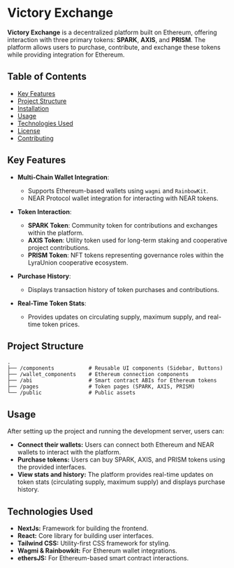 # Victory Exchange

**Victory Exchange** is a decentralized platform built on Ethereum, offering interaction with three primary tokens: **SPARK**, **AXIS**, and **PRISM**. The platform allows users to purchase, contribute, and exchange these tokens while providing integration for Ethereum.

## Table of Contents

- [Key Features](#key-features)
- [Project Structure](#project-structure)
- [Installation](#installation)
- [Usage](#usage)
- [Technologies Used](#technologies-used)
- [License](#license)
- [Contributing](#contributing)

## Key Features

- **Multi-Chain Wallet Integration**:
  - Supports Ethereum-based wallets using `wagmi` and `RainbowKit`.
  - NEAR Protocol wallet integration for interacting with NEAR tokens.
  
- **Token Interaction**:
  - **SPARK Token**: Community token for contributions and exchanges within the platform.
  - **AXIS Token**: Utility token used for long-term staking and cooperative project contributions.
  - **PRISM Token**: NFT tokens representing governance roles within the LyraUnion cooperative ecosystem.

- **Purchase History**:
  - Displays transaction history of token purchases and contributions.
  
- **Real-Time Token Stats**:
  - Provides updates on circulating supply, maximum supply, and real-time token prices.

## Project Structure

```plaintext
.
├── /components           # Reusable UI components (Sidebar, Buttons)
├── /wallet_components    # Ethereum connection components
├── /abi                  # Smart contract ABIs for Ethereum tokens
├── /pages                # Token pages (SPARK, AXIS, PRISM)
└── /public               # Public assets
```


## Usage
After setting up the project and running the development server, users can:
- **Connect their wallets:** Users can connect both Ethereum and NEAR wallets to interact with the platform.
- **Purchase tokens:** Users can buy SPARK, AXIS, and PRISM tokens using the provided interfaces.
- **View stats and history:** The platform provides real-time updates on token stats (circulating supply, maximum supply) and displays purchase history.

## Technologies Used
- **NextJs:** Framework for building the frontend.
- **React:** Core library for building user interfaces.
- **Tailwind CSS:** Utility-first CSS framework for styling.
- **Wagmi & Rainbowkit:** For Ethereum wallet integrations.
- **ethersJS:** For Ethereum-based smart contract interactions.
